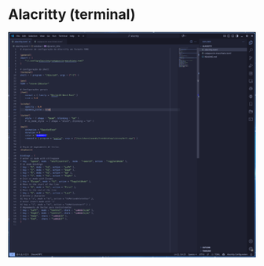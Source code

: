 # Alacritty (terminal)

![alacritty](https://github.com/jKy0n/TheseusMachine-dotfiles/blob/6fd5f60f315a4df7cd69adc1c2d5045c1dde4249/Pictures/TheseusMachine-dotfiles-media/alacritty_-_2025-09-28.png)